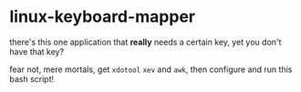 # linux-keyboard-mapper
there's this one application that **really** needs a certain key, yet you don't have that key?

fear not, mere mortals, get `xdotool` `xev` and `awk`, then configure and run this bash script!
